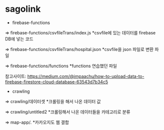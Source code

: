 # sagolink

- firebase-functions

=> firebase-functions/csvfileTrans/index.js
  *csvfile에 있는 데이터를 firebase DB에 넣는 코드
  
=> firebase-functions/csvfileTrans/hospital.json
  *csvfile을 json 파일로 변환 파일

=> firebase-functions/functions
 *functions 연습했던 파일
 
참고사이트: https://medium.com/@impaachu/how-to-upload-data-to-firebase-firestore-cloud-database-63543d7b34c5

 
- crawling
 
=> crawling/데이터셋
 *크롤링을 해서 나온 데이터 값
 
=> crawling/untitled2
 *크롤링해서 나온 데이터들을 카테고리로 분류
 
 => map-app/.
  *카카오지도 웹 결합
